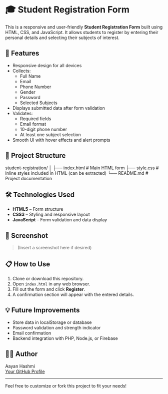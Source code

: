 # 🎓 Student Registration Form

This is a responsive and user-friendly **Student Registration Form** built using HTML, CSS, and JavaScript. It allows students to register by entering their personal details and selecting their subjects of interest.

## 🚀 Features

- Responsive design for all devices
- Collects:
  - Full Name
  - Email
  - Phone Number
  - Gender
  - Password
  - Selected Subjects
- Displays submitted data after form validation
- Validates:
  - Required fields
  - Email format
  - 10-digit phone number
  - At least one subject selection
- Smooth UI with hover effects and alert prompts

## 📁 Project Structure
student-registration/
│
├── index.html # Main HTML form
├── style.css # Inline styles included in HTML (can be extracted)
└── README.md # Project documentation

## 🛠️ Technologies Used

- **HTML5** – Form structure
- **CSS3** – Styling and responsive layout
- **JavaScript** – Form validation and data display

## 📸 Screenshot

> (Insert a screenshot here if desired)

## 📋 How to Use

1. Clone or download this repository.
2. Open `index.html` in any web browser.
3. Fill out the form and click **Register**.
4. A confirmation section will appear with the entered details.

## 💡 Future Improvements

- Store data in localStorage or database
- Password validation and strength indicator
- Email confirmation
- Backend integration with PHP, Node.js, or Firebase

## 🧑‍💻 Author

Aayan Hashmi  
[Your GitHub Profile](https://github.com/yourusername)

---

Feel free to customize or fork this project to fit your needs!
